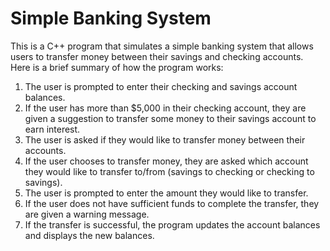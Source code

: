 # Simple Banking System
This is a C++ program that simulates a simple banking system that allows users to transfer money between their savings and checking accounts. Here is a brief summary of how the program works:



1. The user is prompted to enter their checking and savings account balances.
2. If the user has more than $5,000 in their checking account, they are given a suggestion to transfer some money to their savings account to earn interest.
3. The user is asked if they would like to transfer money between their accounts.
4. If the user chooses to transfer money, they are asked which account they would like to transfer to/from (savings to checking or checking to savings).
5. The user is prompted to enter the amount they would like to transfer.
6. If the user does not have sufficient funds to complete the transfer, they are given a warning message.
7. If the transfer is successful, the program updates the account balances and displays the new balances.

